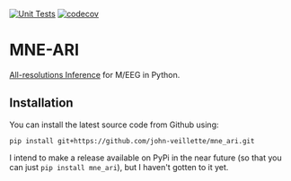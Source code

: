 [![Unit Tests](https://github.com/john-veillette/mne_ari/actions/workflows/pytest.yml/badge.svg)](https://github.com/john-veillette/mne_ari/actions/workflows/pytest.yml) [![codecov](https://codecov.io/gh/john-veillette/mne_ari/branch/main/graph/badge.svg?token=SRRFR8JZGI)](https://codecov.io/gh/john-veillette/mne_ari)
# MNE-ARI

[All-resolutions Inference](https://doi.org/10.1016/j.neuroimage.2018.07.060) for M/EEG in Python.

## Installation

You can install the latest source code from Github using:

```
pip install git+https://github.com/john-veillette/mne_ari.git
```

I intend to make a release available on PyPi in the near future (so that you can just `pip install mne_ari`), but I haven't gotten to it yet.
